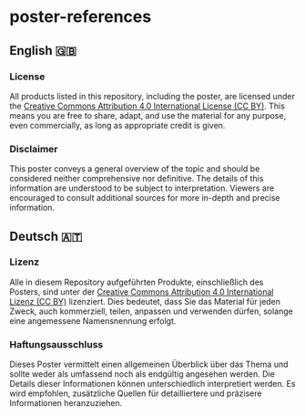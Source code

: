 # poster-references

## English 🇬🇧 

### License
All products listed in this repository, including the poster, are licensed under the [Creative Commons Attribution 4.0 International License (CC BY)](https://creativecommons.org/licenses/by/4.0/). This means you are free to share, adapt, and use the material for any purpose, even commercially, as long as appropriate credit is given.

### Disclaimer
This poster conveys a general overview of the topic and should be considered neither comprehensive nor definitive. The details of this information are understood to be subject to interpretation. Viewers are encouraged to consult additional sources for more in-depth and precise information.


## Deutsch 🇦🇹
### Lizenz
Alle in diesem Repository aufgeführten Produkte, einschließlich des Posters, sind unter der [Creative Commons Attribution 4.0 International Lizenz (CC BY)](https://creativecommons.org/licenses/by/4.0/) lizenziert. Dies bedeutet, dass Sie das Material für jeden Zweck, auch kommerziell, teilen, anpassen und verwenden dürfen, solange eine angemessene Namensnennung erfolgt.

### Haftungsausschluss
Dieses Poster vermittelt einen allgemeinen Überblick über das Thema und sollte weder als umfassend noch als endgültig angesehen werden. Die Details dieser Informationen können unterschiedlich interpretiert werden. Es wird empfohlen, zusätzliche Quellen für detailliertere und präzisere Informationen heranzuziehen.
